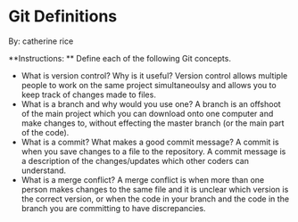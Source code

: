 # Git Definitions
By: catherine rice

**Instructions: ** Define each of the following Git concepts.

* What is version control?  Why is it useful?
Version control allows multiple people to work on the same project simultaneoulsy and allows you to keep track of changes made to files.
* What is a branch and why would you use one?
A branch is an offshoot of the main project which you can download onto one computer and make changes to, without effecting the master branch (or the main part of the code).
* What is a commit? What makes a good commit message?
A commit is when you save changes to a file to the repository. A commit message is a description of the changes/updates which other coders can understand.
* What is a merge conflict?
A merge conflict is when more than one person makes changes to the same file and it is unclear which version is the correct version, or when the code in your branch and the code in the branch you are committing to have discrepancies.